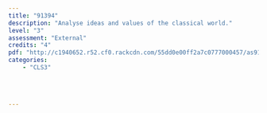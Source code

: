 ```yaml
---
title: "91394"
description: "Analyse ideas and values of the classical world."
level: "3"
assessment: "External"
credits: "4"
pdf: "http://c1940652.r52.cf0.rackcdn.com/55dd0e00ff2a7c0777000457/as91394.pdf"
categories:
    - "CLS3"
    
    
    
    
---
```

